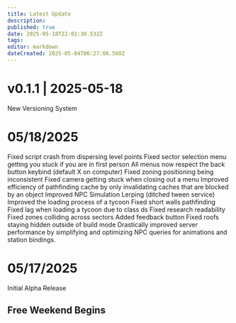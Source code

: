 ```yaml
---
title: Latest Update
description: 
published: true
date: 2025-05-18T22:01:30.532Z
tags: 
editor: markdown
dateCreated: 2025-05-04T06:27:06.560Z
---
```

# v0.1.1 | 2025-05-18

New Versioning System





# 05/18/2025
Fixed script crash from dispersing level points
Fixed sector selection menu getting you stuck if you are in first person
All menus now respect the back button keybind (default X on computer)
Fixed zoning positioning being inconsistent
Fixed camera getting stuck when closing out a menu
Improved efficiency of pathfinding cache by only invalidating caches that are blocked by an object
Improved NPC Simulation Lerping (ditched tween service)
Improved the loading process of a tycoon
Fixed short walls pathfinding
Fixed lag when loading a tycoon due to class ds
Fixed research readability
Fixed zones colliding across sectors
Added feedback button
Fixed roofs staying hidden outside of build mode
Drastically improved server performance by simplifying and optimizing NPC queries for animations and station bindings.

# 05/17/2025
Initial Alpha Release

## Free Weekend Begins
